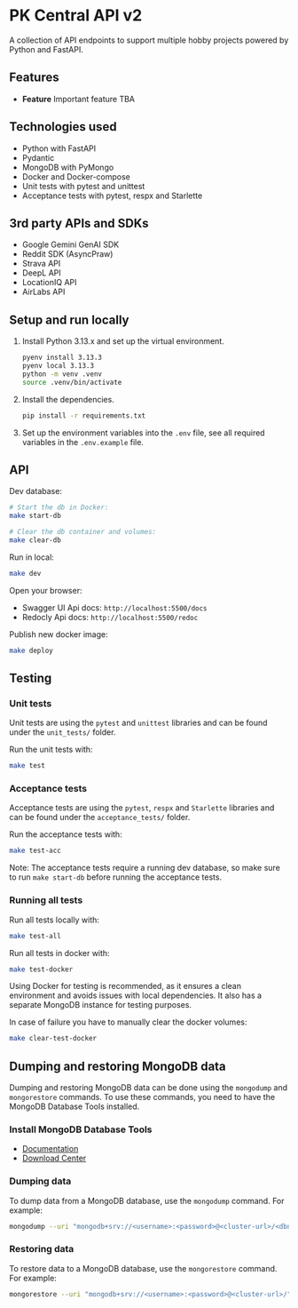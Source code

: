 # PK Central API v2

A collection of API endpoints to support multiple hobby projects powered by Python and FastAPI.

## Features

- **Feature** Important feature TBA

## Technologies used

- Python with FastAPI
- Pydantic
- MongoDB with PyMongo
- Docker and Docker-compose
- Unit tests with pytest and unittest
- Acceptance tests with pytest, respx and Starlette

## 3rd party APIs and SDKs

- Google Gemini GenAI SDK
- Reddit SDK (AsyncPraw)
- Strava API
- DeepL API
- LocationIQ API
- AirLabs API

## Setup and run locally

1. Install Python 3.13.x and set up the virtual environment.

   ```bash
   pyenv install 3.13.3
   pyenv local 3.13.3
   python -m venv .venv
   source .venv/bin/activate
   ```

2. Install the dependencies.

   ```bash
   pip install -r requirements.txt
   ```

3. Set up the environment variables into the `.env` file, see all required variables in the `.env.example` file.

## API

Dev database:

```bash
# Start the db in Docker:
make start-db

# Clear the db container and volumes:
make clear-db
```

Run in local:

```bash
make dev
```

Open your browser:

- Swagger UI Api docs: `http://localhost:5500/docs`
- Redocly Api docs: `http://localhost:5500/redoc`

Publish new docker image:

```bash
make deploy
```

## Testing

### Unit tests

Unit tests are using the `pytest` and `unittest` libraries and can be found under the `unit_tests/` folder.

Run the unit tests with:

```bash
make test
```

### Acceptance tests

Acceptance tests are using the `pytest`, `respx` and `Starlette` libraries and can be found under the `acceptance_tests/` folder.

Run the acceptance tests with:

```bash
make test-acc
```

Note: The acceptance tests require a running dev database, so make sure to run `make start-db` before running the acceptance tests.

### Running all tests

Run all tests locally with:

```bash
make test-all
```

Run all tests in docker with:

```bash
make test-docker
```

Using Docker for testing is recommended, as it ensures a clean environment and avoids issues with local dependencies. It also has a separate MongoDB instance for testing purposes.

In case of failure you have to manually clear the docker volumes:

```bash
make clear-test-docker
```

## Dumping and restoring MongoDB data

Dumping and restoring MongoDB data can be done using the `mongodump` and `mongorestore` commands.
To use these commands, you need to have the MongoDB Database Tools installed.

### Install MongoDB Database Tools

- [Documentation](https://www.mongodb.com/docs/database-tools/installation/installation-linux/)
- [Download Center](https://www.mongodb.com/try/download/database-tools)

### Dumping data

To dump data from a MongoDB database, use the `mongodump` command. For example:

```bash
mongodump --uri "mongodb+srv://<username>:<password>@<cluster-url>/<dbname>" --out ./dump
```

### Restoring data

To restore data to a MongoDB database, use the `mongorestore` command. For example:

```bash
mongorestore --uri "mongodb+srv://<username>:<password>@<cluster-url>/" --db <dbname> --drop ./dump/<dbname>
```
